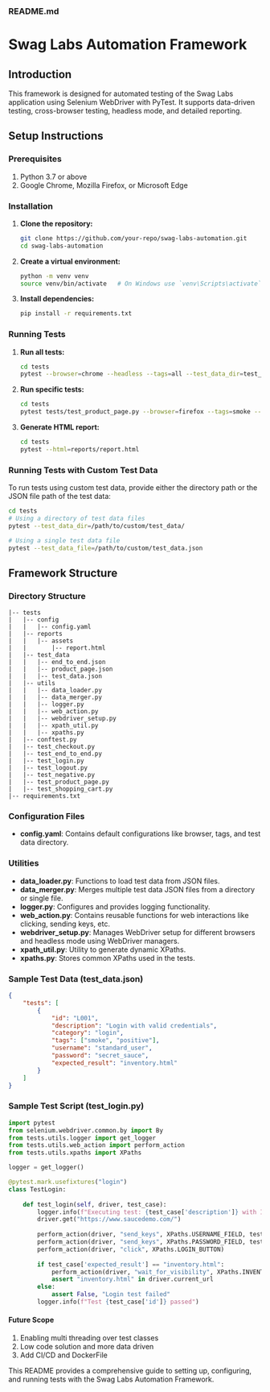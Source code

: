 ### README.md

# Swag Labs Automation Framework

## Introduction
This framework is designed for automated testing of the Swag Labs application using Selenium WebDriver with PyTest. It supports data-driven testing, cross-browser testing, headless mode, and detailed reporting.

## Setup Instructions

### Prerequisites
1. Python 3.7 or above
2. Google Chrome, Mozilla Firefox, or Microsoft Edge

### Installation

1. **Clone the repository:**
   ```bash
   git clone https://github.com/your-repo/swag-labs-automation.git
   cd swag-labs-automation
   ```

2. **Create a virtual environment:**
   ```bash
   python -m venv venv
   source venv/bin/activate   # On Windows use `venv\Scripts\activate`
   ```

3. **Install dependencies:**
   ```bash
   pip install -r requirements.txt
   ```

### Running Tests

1. **Run all tests:**
   ```bash
   cd tests
   pytest --browser=chrome --headless --tags=all --test_data_dir=test_data/
   ```

2. **Run specific tests:**
   ```bash
   cd tests
   pytest tests/test_product_page.py --browser=firefox --tags=smoke --test_data_file=tests/test_data/product_page.json
   ```

3. **Generate HTML report:**
   ```bash
   cd tests
   pytest --html=reports/report.html
   ```

### Running Tests with Custom Test Data
To run tests using custom test data, provide either the directory path or the JSON file path of the test data:

```bash
cd tests
# Using a directory of test data files
pytest --test_data_dir=/path/to/custom/test_data/

# Using a single test data file
pytest --test_data_file=/path/to/custom/test_data.json
```

## Framework Structure

### Directory Structure

```
|-- tests
|   |-- config
|   |   |-- config.yaml
|   |-- reports
|   |   |-- assets
|   |       |-- report.html
|   |-- test_data
|   |   |-- end_to_end.json
|   |   |-- product_page.json
|   |   |-- test_data.json
|   |-- utils
|   |   |-- data_loader.py
|   |   |-- data_merger.py
|   |   |-- logger.py
|   |   |-- web_action.py
|   |   |-- webdriver_setup.py
|   |   |-- xpath_util.py
|   |   |-- xpaths.py
|   |-- conftest.py
|   |-- test_checkout.py
|   |-- test_end_to_end.py
|   |-- test_login.py
|   |-- test_logout.py
|   |-- test_negative.py
|   |-- test_product_page.py
|   |-- test_shopping_cart.py
|-- requirements.txt
```

### Configuration Files

- **config.yaml**: Contains default configurations like browser, tags, and test data directory.

### Utilities

- **data_loader.py**: Functions to load test data from JSON files.
- **data_merger.py**: Merges multiple test data JSON files from a directory or single file.
- **logger.py**: Configures and provides logging functionality.
- **web_action.py**: Contains reusable functions for web interactions like clicking, sending keys, etc.
- **webdriver_setup.py**: Manages WebDriver setup for different browsers and headless mode using WebDriver managers.
- **xpath_util.py**: Utility to generate dynamic XPaths.
- **xpaths.py**: Stores common XPaths used in the tests.

### Sample Test Data (test_data.json)
```json
{
    "tests": [
        {
            "id": "L001",
            "description": "Login with valid credentials",
            "category": "login",
            "tags": ["smoke", "positive"],
            "username": "standard_user",
            "password": "secret_sauce",
            "expected_result": "inventory.html"
        }
    ]
}
```

### Sample Test Script (test_login.py)
```python
import pytest
from selenium.webdriver.common.by import By
from tests.utils.logger import get_logger
from tests.utils.web_action import perform_action
from tests.utils.xpaths import XPaths

logger = get_logger()

@pytest.mark.usefixtures("login")
class TestLogin:
    
    def test_login(self, driver, test_case):
        logger.info(f"Executing test: {test_case['description']} with ID: {test_case['id']}")
        driver.get("https://www.saucedemo.com/")
        
        perform_action(driver, "send_keys", XPaths.USERNAME_FIELD, test_case['username'])
        perform_action(driver, "send_keys", XPaths.PASSWORD_FIELD, test_case['password'])
        perform_action(driver, "click", XPaths.LOGIN_BUTTON)
        
        if test_case['expected_result'] == "inventory.html":
            perform_action(driver, "wait_for_visibility", XPaths.INVENTORY_LIST)
            assert "inventory.html" in driver.current_url
        else:
            assert False, "Login test failed"
        logger.info(f"Test {test_case['id']} passed")
```

#### Future Scope
1. Enabling multi threading over test classes
2. Low code solution and more data driven 
3. Add CI/CD and DockerFile

This README provides a comprehensive guide to setting up, configuring, and running tests with the Swag Labs Automation Framework.
